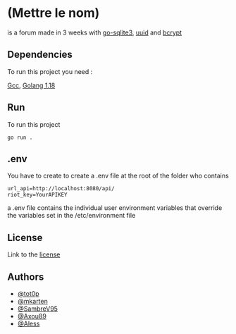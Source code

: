 # (Mettre le nom)
is a forum made in 3 weeks with [go-sqlite3](https://github.com/mattn/go-sqlite3), [uuid](github.com/google/uuid) and [bcrypt](golang.org/x/crypto/bcrypt)

## Dependencies

To run this project you need :

[Gcc](https://gcc.gnu.org/install/download.html),
[Golang 1.18](https://go.dev/dl/)

## Run  
To run this project
```
go run .
```

## .env
You have to create to create a .env file at the root of the folder who contains 
```
url_api=http://localhost:8080/api/
riot_key=YourAPIKEY
```
a .env file contains the individual user environment variables that override the variables set in the /etc/environment file


## License
Link to the [license](https://www.mozilla.org/en-US/MPL/2.0/)

## Authors

- [@tot0p](https://github.com/tot0p)
- [@mkarten](https://github.com/mkarten)
- [@SambreV95](https://github.com/SambreV95)
- [@Axou89](https://github.com/Axou89)
- [@Aless](https://github.com/aless124)
